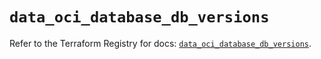 # `data_oci_database_db_versions`

Refer to the Terraform Registry for docs: [`data_oci_database_db_versions`](https://registry.terraform.io/providers/oracle/oci/6.18.0/docs/data-sources/database_db_versions).
